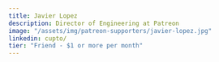 ```yaml
---
title: Javier Lopez
description: Director of Engineering at Patreon
image: "/assets/img/patreon-supporters/javier-lopez.jpg"
linkedin: cupto/
tier: "Friend - $1 or more per month"
---
```

